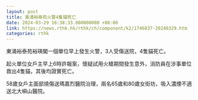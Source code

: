 ```yaml
---
layout: post
title: 東涌裕泰苑火警4隻貓死亡
date: 2024-03-29 16:38:33.000000000 +08:00
link: https://news.rthk.hk/rthk/ch/component/k2/1746837-20240329.htm
categories: rthk
---
```


東涌裕泰苑裕瑛閣一個單位早上發生火警，3人受傷送院，4隻貓死亡。

起火單位女戶主早上6時許報案，懷疑試用火槍期間發生意外，消防員在涉事單位救出4隻貓，其後均證實死亡。

58歲女戶主面部燒傷送瑪嘉烈醫院治理，兩名65歲和80歲女街坊，吸入濃煙不適送北大嶼山醫院。
